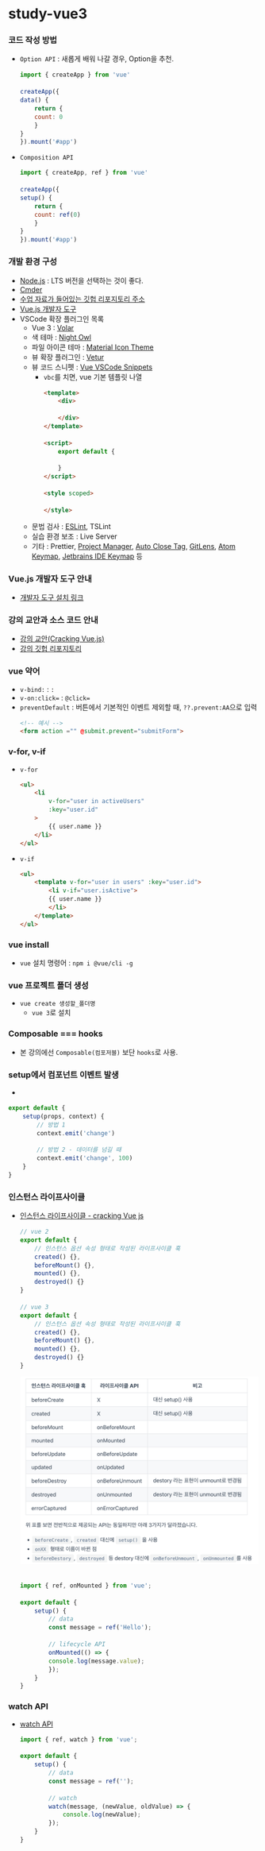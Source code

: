 # study-vue3

### 코드 작성 방법
- `Option API` : 새롭게 배워 나갈 경우, Option을 추천.
    ```javascript
    import { createApp } from 'vue'

    createApp({
    data() {
        return {
        count: 0
        }
    }
    }).mount('#app')
    ```

- `Composition API`
    ```javascript
    import { createApp, ref } from 'vue'

    createApp({
    setup() {
        return {
        count: ref(0)
        }
    }
    }).mount('#app')
    ```

### 개발 환경 구성
- [Node.js](https://nodejs.org/en/) : LTS 버전을 선택하는 것이 좋다.
- [Cmder](https://cmder.app/)
- [수업 자료가 들어있는 깃헙 리포지토리 주소](https://github.com/joshua1988/learn-vue-js)
- [Vue.js 개발자 도구](https://chromewebstore.google.com/detail/vuejs-devtools/nhdogjmejiglipccpnnnanhbledajbpd?pli=1)
- VSCode 확장 플러그인 목록
    - Vue 3 : [Volar](https://marketplace.visualstudio.com/items?itemName=Vue.volar)
    - 색 테마 : [Night Owl](https://marketplace.visualstudio.com/items?itemName=sdras.night-owl)
    - 파일 아이콘 테마 : [Material Icon Theme](https://marketplace.visualstudio.com/items?itemName=PKief.material-icon-theme)
    - 뷰 확장 플러그인 : [Vetur](https://marketplace.visualstudio.com/items?itemName=octref.vetur)
    - 뷰 코드 스니펫 : [Vue VSCode Snippets](https://marketplace.visualstudio.com/items?itemName=sdras.vue-vscode-snippets)
        - `vbc`를 치면, vue 기본 템플릿 나열
            ```html
            <template>
                <div>

                </div>
            </template>

            <script>
                export default {
                    
                }
            </script>

            <style scoped>

            </style>
            ```
    - 문법 검사 : [ESLint](https://marketplace.visualstudio.com/items?itemName=dbaeumer.vscode-eslint), TSLint
    - 실습 환경 보조 : Live Server
    - 기타 : Prettier, [Project Manager](https://marketplace.visualstudio.com/items?itemName=alefragnani.project-manager), [Auto Close Tag](https://marketplace.visualstudio.com/items?itemName=formulahendry.auto-close-tag), [GitLens](https://marketplace.visualstudio.com/items?itemName=eamodio.gitlens), [Atom Keymap](https://marketplace.visualstudio.com/items?itemName=ms-vscode.atom-keybindings), [Jetbrains IDE Keymap](https://marketplace.visualstudio.com/items?itemName=isudox.vscode-jetbrains-keybindings) 등

### Vue.js 개발자 도구 안내
- [개발자 도구 설치 링크](https://chromewebstore.google.com/detail/vuejs-devtools/nhdogjmejiglipccpnnnanhbledajbpd)

### 강의 교안과 소스 코드 안내
- [강의 교안(Cracking Vue.js)](https://joshua1988.github.io/vue-camp/)
- [강의 깃헙 리포지토리](https://github.com/joshua1988/learn-vue-js)

### vue 약어
- `v-bind:` : `:`
- `v-on:click=` : `@click=`
- `preventDefault` : 버튼에서 기본적인 이벤트 제외할 때, `??.prevent:AA`으로 입력
    ```html
    <!-- 예시 -->
    <form action ="" @submit.prevent="submitForm">
    ```

### v-for, v-if
- `v-for`
    ```html
    <ul>
        <li
            v-for="user in activeUsers"
            :key="user.id"
        >
            {{ user.name }}
        </li>
    </ul>
    ```

- `v-if`
    ```html
    <ul>
        <template v-for="user in users" :key="user.id">
            <li v-if="user.isActive">
            {{ user.name }}
            </li>
        </template>
    </ul>
    ```

### vue install
- `vue` 설치 명령어 : `npm i @vue/cli -g`

### vue 프로젝트 폴더 생성
- `vue create 생성할_폴더명`
    - `vue 3`로 설치

### Composable === hooks
- 본 강의에선 `Composable(컴포저블)` 보단 `hooks`로 사용.

### setup에서 컴포넌트 이벤트 발생
-
```javascript
export default {
    setup(props, context) {
        // 방법 1
        context.emit('change')

        // 방법 2 - 데이터를 넘길 때
        context.emit('change', 100)
    }
}
```

### 인스턴스 라이프사이클
- [인스턴스 라이프사이클 - cracking Vue js](https://joshua1988.github.io/vue-camp/vue/life-cycle.html#%E1%84%85%E1%85%A1%E1%84%8B%E1%85%B5%E1%84%91%E1%85%B3%E1%84%89%E1%85%A1%E1%84%8B%E1%85%B5%E1%84%8F%E1%85%B3%E1%86%AF-%E1%84%83%E1%85%A1%E1%84%8B%E1%85%B5%E1%84%8B%E1%85%A5%E1%84%80%E1%85%B3%E1%84%85%E1%85%A2%E1%86%B7)
    ```javascript
    // vue 2
    export default {
        // 인스턴스 옵션 속성 형태로 작성된 라이프사이클 훅
        created() {},
        beforeMount() {},
        mounted() {},
        destroyed() {}
    }
    
    // vue 3
    export default {
        // 인스턴스 옵션 속성 형태로 작성된 라이프사이클 훅
        created() {},
        beforeMount() {},
        mounted() {},
        destroyed() {}
    }
    ```

    ![img241209](./imgs/img241209.png)<br />
    <br />

    ```javascript
    import { ref, onMounted } from 'vue';

    export default {
        setup() {
            // data
            const message = ref('Hello');

            // lifecycle API
            onMounted(() => {
            console.log(message.value);
            });
        }
    } 
    ```

### watch API
- [watch API](https://joshua1988.github.io/vue-camp/composition/watch.html)
    ```javascript
    import { ref, watch } from 'vue';

    export default {
        setup() {
            // data
            const message = ref('');

            // watch
            watch(message, (newValue, oldValue) => {
                console.log(newValue);
            });
        }
    } 
    ```